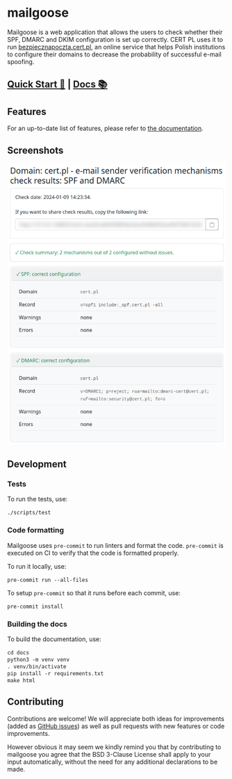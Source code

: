 # mailgoose

Mailgoose is a web application that allows the users to check whether their SPF, DMARC and
DKIM configuration is set up correctly. CERT PL uses it to run
<a href="https://bezpiecznapoczta.cert.pl/">bezpiecznapoczta.cert.pl</a>, an online service
that helps Polish institutions to configure their domains to decrease the probability of successful
e-mail spoofing.

## [Quick Start 🔨](https://mailgoose.readthedocs.io/en/latest/quick-start.html) | [Docs 📚](https://mailgoose.readthedocs.io/en/latest/)

## Features
For an up-to-date list of features, please refer to [the documentation](https://mailgoose.readthedocs.io/en/latest/features.html).

## Screenshots
![Check results](.github/screenshots/check_results.png)

## Development

### Tests
To run the tests, use:

```
./scripts/test
```

### Code formatting
Mailgoose uses `pre-commit` to run linters and format the code.
`pre-commit` is executed on CI to verify that the code is formatted properly.

To run it locally, use:

```
pre-commit run --all-files
```

To setup `pre-commit` so that it runs before each commit, use:

```
pre-commit install
```

### Building the docs

To build the documentation, use:

```
cd docs
python3 -m venv venv
. venv/bin/activate
pip install -r requirements.txt
make html
```

## Contributing
Contributions are welcome! We will appreciate both ideas for improvements (added as
[GitHub issues](https://github.com/CERT-Polska/mailgoose)) as well as pull requests
with new features or code improvements.

However obvious it may seem we kindly remind you that by contributing to mailgoose
you agree that the BSD 3-Clause License shall apply to your input automatically,
without the need for any additional declarations to be made.
